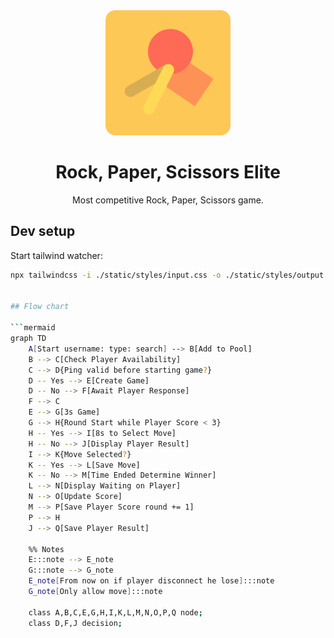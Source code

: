 <div align="center">
  <img width=200 alt="logo Rock, Paper, Scissors Elite" src="doc/assets/logo.svg">

  # Rock, Paper, Scissors Elite

  Most competitive Rock, Paper, Scissors game.

</div>


## Dev setup

Start tailwind watcher:
```bash
npx tailwindcss -i ./static/styles/input.css -o ./static/styles/output.css --minify```


## Flow chart

```mermaid
graph TD
    A[Start username: type: search] --> B[Add to Pool]
    B --> C[Check Player Availability]
    C --> D{Ping valid before starting game?}
    D -- Yes --> E[Create Game]
    D -- No --> F[Await Player Response]
    F --> C
    E --> G[3s Game]
    G --> H{Round Start while Player Score < 3}
    H -- Yes --> I[8s to Select Move]
    H -- No --> J[Display Player Result]
    I --> K{Move Selected?}
    K -- Yes --> L[Save Move]
    K -- No --> M[Time Ended Determine Winner]
    L --> N[Display Waiting on Player]
    N --> O[Update Score]
    M --> P[Save Player Score round += 1]
    P --> H
    J --> Q[Save Player Result]

    %% Notes
    E:::note --> E_note
    G:::note --> G_note
    E_note[From now on if player disconnect he lose]:::note
    G_note[Only allow move]:::note

    class A,B,C,E,G,H,I,K,L,M,N,O,P,Q node;
    class D,F,J decision;

```